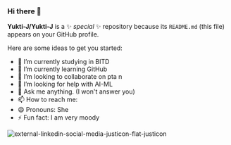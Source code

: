 ### Hi there 👋


**Yukti-J/Yukti-J** is a ✨ _special_ ✨ repository because its `README.md` (this file) appears on your GitHub profile.

Here are some ideas to get you started:

- 🔭 I’m currently studying in BITD
- 🌱 I’m currently learning GitHub
- 👯 I’m looking to collaborate on pta n
- 🤔 I’m looking for help with AI-ML
- 💬 Ask me anything. (I won't answer you)
- 📫 How to reach me: 
- 😄 Pronouns: She
- ⚡ Fun fact: I am very moody

![external-linkedin-social-media-justicon-flat-justicon](https://user-images.githubusercontent.com/97127815/158578374-50152ae8-29ec-4157-8306-df96b7d16035.png)

